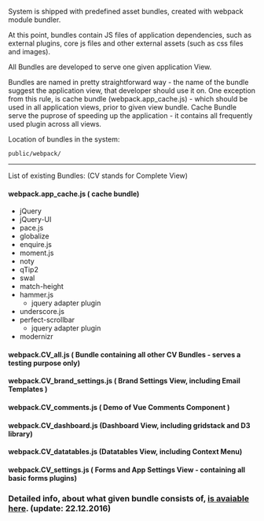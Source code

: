 System is shipped with predefined asset bundles, created with webpack module bundler.

At this point, bundles contain JS files of application dependencies, such as external plugins, core js files and other external assets (such as css files and images).

All Bundles are developed to serve one given application View.

Bundles are named in pretty straightforward way - the name of the bundle suggest the application view, that developer should use it on.
One exception from this rule, is cache bundle (webpack.app_cache.js) - which should be used in all application views, prior to given view bundle. Cache Bundle serve the puprose of speeding up the application - it contains all frequently used plugin across all views.  

Location of bundles in the system:
```
public/webpack/
```

---
 
List of existing Bundles: (CV stands for Complete View)

#### webpack.app_cache.js ( cache bundle)
+ jQuery
+ jQuery-UI 
+ pace.js
+ globalize
+ enquire.js
+ moment.js
+ noty
+ qTip2
+ swal 
+ match-height
+ hammer.js 
  - jquery adapter plugin
+ underscore.js
+ perfect-scrollbar
  - jquery adapter plugin
+ modernizr

#### webpack.CV_all.js ( Bundle containing all other CV Bundles - serves a testing purpose only) 
#### webpack.CV_brand_settings.js ( Brand Settings View, including Email Templates )
#### webpack.CV_comments.js ( Demo of Vue Comments Component )
#### webpack.CV_dashboard.js (Dashboard View, including gridstack and D3 library)
#### webpack.CV_datatables.js (Datatables View, including Context Menu)
#### webpack.CV_settings.js ( Forms and App Settings View - containing all basic forms plugins)


### Detailed info, about what given bundle consists of, [is avaiable here](http://s.codepen.io/tehaiks/debug/3d9252d8b7315e0e4788b02d928cc544). (update: 22.12.2016)
